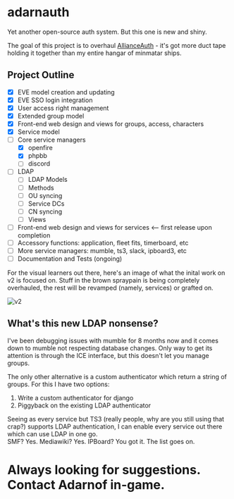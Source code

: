 # adarnauth
Yet another open-source auth system. But this one is new and shiny.

The goal of this project is to overhaul [AllianceAuth](https://github.com/R4stl1n/allianceauth) - it's got more duct tape holding it together than my entire hangar of minmatar ships.

## Project Outline

- [x] EVE model creation and updating
- [x] EVE SSO login integration
- [x] User access right management
- [x] Extended group model
- [x] Front-end web design and views for groups, access, characters
- [x] Service model
- [ ] Core service managers
  - [x] openfire
  - [x] phpbb
  - [ ] discord
- [ ] LDAP
  - [ ] LDAP Models
  - [ ] Methods
  - [ ] OU syncing
  - [ ] Service DCs
  - [ ] CN syncing
  - [ ] Views
- [ ] Front-end web design and views for services      <-- first release upon completion
- [ ] Accessory functions: application, fleet fits, timerboard, etc
- [ ] More service managers: mumble, ts3, slack, ipboard3, etc
- [ ] Documentation and Tests (ongoing)

For the visual learners out there, here's an image of what the inital work on v2 is focused on. Stuff in the brown spraypain is being completely overhauled, the rest will be revamped (namely, services) or grafted on.

![v2](https://camo.githubusercontent.com/f144a7ed9152ca1154a8622d4a55f8e49f79a010/687474703a2f2f692e696d6775722e636f6d2f554c79704841332e706e67)

## What's this new LDAP nonsense?

I've been debugging issues with mumble for 8 months now and it comes down to mumble not respecting database changes. Only way to get its attention is through the ICE interface, but this doesn't let you manage groups.

The only other alternative is a custom authenticator which return a string of groups. For this I have two options:

 1. Write a custom authenticator for django
 2. Piggyback on the existing LDAP authenticator

Seeing as every service but TS3 (really people, why are you still using that crap?) supports LDAP authentication, I can enable every service out there which can use LDAP in one go.  
SMF? Yes. Mediawiki? Yes. IPBoard? You got it. The list goes on.

# Always looking for suggestions. Contact Adarnof in-game.
